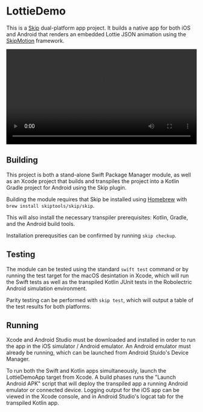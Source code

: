 # LottieDemo

This is a [Skip](https://skip.tools) dual-platform app project.
It builds a native app for both iOS and Android that renders
an embedded Lottie JSON animation using
the [SkipMotion](https://source.skip.tools/skip-motion) framework.

<video id="intro_video" style="width: 100%" controls autoplay>
  <source style="width: 100;" src="https://assets.skip.tools/videos/SkipMotionExample.mov" type="video/mp4">
  Your browser does not support the video tag.
</video>


## Building

This project is both a stand-alone Swift Package Manager module,
as well as an Xcode project that builds and transpiles the project
into a Kotlin Gradle project for Android using the Skip plugin.

Building the module requires that Skip be installed using
[Homebrew](https://brew.sh) with `brew install skiptools/skip/skip`.

This will also install the necessary transpiler prerequisites:
Kotlin, Gradle, and the Android build tools.

Installation prerequsities can be confirmed by running `skip checkup`.

## Testing

The module can be tested using the standard `swift test` command
or by running the test target for the macOS desintation in Xcode,
which will run the Swift tests as well as the transpiled
Kotlin JUnit tests in the Robolectric Android simulation environment.

Parity testing can be performed with `skip test`,
which will output a table of the test results for both platforms.

## Running

Xcode and Android Studio must be downloaded and installed in order to
run the app in the iOS simulator / Android emulator.
An Android emulator must already be running, which can be launched from 
Android Stuido's Device Manager.

To run both the Swift and Kotlin apps simultaneously, 
launch the LottieDemoApp target from Xcode.
A build phases runs the "Launch Android APK" script that
will deploy the transpiled app a running Android emulator or connected device.
Logging output for the iOS app can be viewed in the Xcode console, and in
Android Studio's logcat tab for the transpiled Kotlin app.
